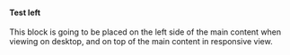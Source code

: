 #### Test left

This block is going to be placed on the left side 
of the main content when viewing on desktop, 
and on top of the main content in responsive view.
